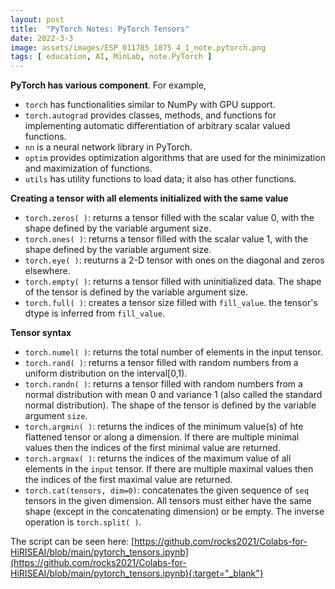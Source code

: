 ```yaml
---
layout: post
title:  "PyTorch Notes: PyTorch Tensors"  
date: 2022-3-3  
image: assets/images/ESP_011785_1875_4_1_note.pytorch.png  
tags: [ education, AI, MinLab, note.PyTorch ]
---
```



**PyTorch has various component**. For example,
- `torch` has functionalities similar to NumPy with GPU support.
-  `torch.autograd` provides classes, methods, and functions for implementing automatic differentiation of arbitrary scalar valued functions. 
- `nn` is a neural network library in PyTorch.
- `optim` provides optimization algorithms that are used for the minimization and maximization of functions.
- `utils` has utility functions to load data; it also has other functions.

**Creating a tensor with all elements initialized with the same value**  
- `torch.zeros( )`: returns a tensor filled with the scalar value 0, with the shape defined by the variable argument size.  
- `torch.ones( )`: returns a tensor filled with the scalar value 1, with the shape defined by the variable argument size.
- `torch.eye( )`: reuturns a 2-D tensor with ones on the diagonal and zeros elsewhere.
- `torch.empty( )`: returns a tensor filled with uninitialized data. The shape of the tensor is defined by the variable argument size. 
- `torch.full( )`: creates a tensor size filled with `fill_value`. the tensor's dtype is inferred from `fill_value`.

**Tensor syntax**
- `torch.numel( )`: returns the total number of elements in the input tensor.
- `torch.rand( )`: returns a tensor filled with random numbers from a uniform distribution on the interval[0,1).
- `torch.randn( )`: returns a tensor filled with random numbers from a normal distribution with mean 0 and variance 1 (also called the standard normal distribution). The shape of the tensor is defined by the variable argument `size`.
- `torch.argmin( )`: returns the indices of the minimum value(s) of hte flattened tensor or along a dimension. If there are multiple minimal values then the indices of the first minimal value are returned.
- `torch.argmax( )`: returns the indices of the maximum value of all elements in the `input` tensor. If there are multiple maximal values then the indices of the first maximal value are returned.
- `torch.cat(tensors, dim=0)`: concatenates the given sequence of `seq` tensors in the given dimension. All tensors must either have the same shape (except in the concatenating dimension) or be empty. The inverse operation is `torch.split( )`.

The script can be seen here: [https://github.com/rocks2021/Colabs-for-HiRISEAI/blob/main/pytorch_tensors.ipynb](https://github.com/rocks2021/Colabs-for-HiRISEAI/blob/main/pytorch_tensors.ipynb){:target="_blank"}
